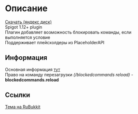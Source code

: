 [download-link-yandex]: https://disk.yandex.ru/d/LvZmE4E-6c5G3w
[rubukkit-thread]: todo
[plugin-wiki]: https://github.com/Sturm-noob/BlockedCommands/wiki


# Описание
[Скачать (яндекс диск)][download-link-yandex]  
Spigot 1.12+ plugin  
Плагин добавляет возможность блокировать команды, если выполняется условие  
Поддерживает плейсхолдеры из PlaceholderAPI

## Информация
Основная информация [тут][plugin-wiki]  
Право на команду перезагрузки *(/blockedcommands reload)* - **blockedcommands.reload**  

## Ссылки  
[Тема на RuBukkit][rubukkit-thread]  
